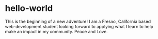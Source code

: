 # hello-world
This is the beginning of a new adventure!
I am a Fresno, California based web-development student looking forward to applying what I learn to help make an impact in my community.
Peace and Love.
